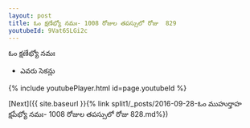 ```yaml
---
layout: post
title: ఓం క్షణేభ్యో నమః- 1008 రోజుల తపస్సులో రోజు  829
youtubeId: 9Vat6SLGi2c
---
```

 
 
 ఓం క్షణేభ్యో నమః  
 
 -  ఎవరు సెకన్లు 
 
  
 
  
 
 
 
 
 
 


{% include youtubePlayer.html id=page.youtubeId %}
 
[Next]({{ site.baseurl }}{% link  split1/_posts/2016-09-28-ఓం ముహుర్తాహ క్షపేభ్యో నమః- 1008 రోజుల తపస్సులో రోజు  828.md%})
 
